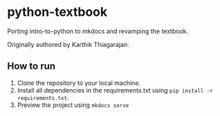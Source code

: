 # python-textbook

Porting intro-to-python to mkdocs and revamping the textbook.

Originally authored by Karthik Thiagarajan.

## How to run

1. Clone the repository to your local machine.
2. Install all dependencies in the requirements.txt using `pip install -r requirements.txt`.
3. Preview the project using `mkdocs serve`
